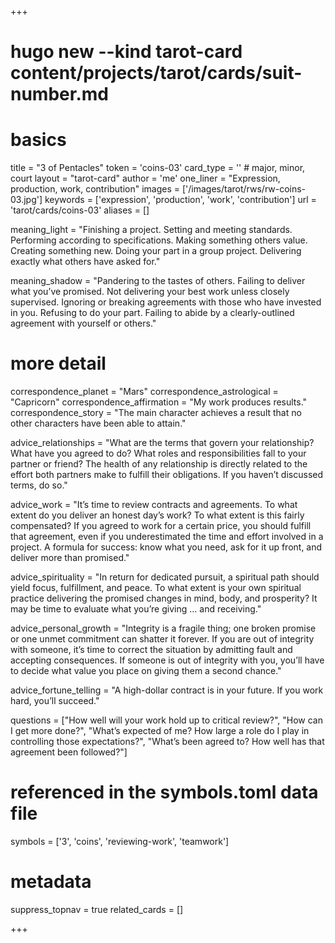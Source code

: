 +++
# hugo new --kind tarot-card content/projects/tarot/cards/suit-number.md
# basics
title     		 = "3 of Pentacles"
token					 = 'coins-03'
card_type			 = '' # major, minor, court
layout				 = "tarot-card"
author    		 = 'me'
one_liner 		 = "Expression, production, work, contribution"
images				 = ['/images/tarot/rws/rw-coins-03.jpg']
keywords			 = ['expression', 'production', 'work', 'contribution']
url						 = 'tarot/cards/coins-03'
aliases				 = []

meaning_light  = "Finishing a project. Setting and meeting standards. Performing according to specifications. Making something others value. Creating something new. Doing your part in a group project. Delivering exactly what others have asked for."

meaning_shadow = "Pandering to the tastes of others. Failing to deliver what you’ve promised. Not delivering your best work unless closely supervised. Ignoring or breaking agreements with those who have invested in you. Refusing to do your part. Failing to abide by a clearly-outlined agreement with yourself or others."

# more detail
correspondence_planet 			= "Mars"
correspondence_astrological = "Capricorn"
correspondence_affirmation  = "My work produces results."
correspondence_story 				= "The main character achieves a result that no other characters have been able to attain."

advice_relationships 	 = "What are the terms that govern your relationship? What have you agreed to do? What roles and responsibilities fall to your partner or friend? The health of any relationship is directly related to the effort both partners make to fulfill their obligations. If you haven’t discussed terms, do so."

advice_work 					 = "It’s time to review contracts and agreements. To what extent do you deliver an honest day’s work? To what extent is this fairly compensated? If you agreed to work for a certain price, you should fulfill that agreement, even if you underestimated the time and effort involved in a project. A formula for success: know what you need, ask for it up front, and deliver more than promised."

advice_spirituality 	 = "In return for dedicated pursuit, a spiritual path should yield focus, fulfillment, and peace. To what extent is your own spiritual practice delivering the promised changes in mind, body, and prosperity? It may be time to evaluate what you’re giving … and receiving."

advice_personal_growth = "Integrity is a fragile thing; one broken promise or one unmet commitment can shatter it forever. If you are out of integrity with someone, it’s time to correct the situation by admitting fault and accepting consequences. If someone is out of integrity with you, you’ll have to decide what value you place on giving them a second chance."

advice_fortune_telling = "A high-dollar contract is in your future. If you work hard, you’ll succeed."

questions	= ["How well will your work hold up to critical review?", "How can I get more done?", "What’s expected of me? How large a role do I play in controlling those expectations?", "What’s been agreed to? How well has that agreement been followed?"]

# referenced in the symbols.toml data file
symbols	  = ['3', 'coins', 'reviewing-work', 'teamwork']

# metadata
suppress_topnav = true
related_cards 	= []

+++